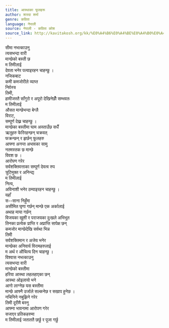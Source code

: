 ```yaml
---
title: आस्थाका फूलहरू
author: शारदा शर्मा
genre: कविता
language: नेपाली
source: नेपाली - कविता कोश
source_link: http://kavitakosh.org/kk/%E0%A4%B6%E0%A4%BE%E0%A4%B0%E0%A4%A6%E0%A4%BE_%E0%A4%B6%E0%A4%B0%E0%A5%8D%E0%A4%AE%E0%A4%BE
---
```


सीमा नभत्काउनु  
त्यसभन्दा वारी  
मान्छेको बस्ती छ  
म तिमीलाई  
देवता भनेर पत्याइरहन चाहन्छु ।  
नजिकबाट  
कमी कमजोरीले व्याप्त  
निर्वस्त्र  
तिमी,  
हामीजस्तै साँगुरो र अपूरो देखिनेछौँ सम्भवतः  
म तिमीलाई  
औसत मान्छेभन्दा बेग्लै  
विराट,  
सम्पूर्ण देख्न चाहन्छु ।  
मान्छेका बस्तीमा घाम अस्ताउँछ सधैँ  
ऋतुहरु फेरिरहन्छन् चक्रवत्  
फक्रन्छन् र झर्छन् फूलहरु  
आफ्ना अनन्त अभावका सामु  
नतमस्तक छ मान्छे  
विवश छ ।  
आरोपण गरेर  
सर्वशक्तिवत्ताका सम्पूर्ण देवत्व रुप  
त्रुटिमुक्त र अनिन्द्य  
म तिमीलाई  
नित्य,  
अविनाशी भनेर ठम्याइरहन चाहन्छु ।  
यहाँ  
स--साना निहुँमा  
असीमित घृणा गर्छन् मान्छे एक अर्कालाई  
अथाह माया गर्छन्  
विजयका खुशी र पराजयका दुःखले अभिभूत  
तिनका प्रत्येक प्राप्ति र अप्राप्ति सापेक्ष छन्  
कमजोर मान्छेदेखि सर्वथा भिन्न  
तिमी  
सर्वशक्तिमान र अजेय भनेर  
मान्छेका अनिवार्य विरामहरुलाई  
म अर्थ र औचित्य दिन चाहन्छु ।  
विश्वास नभत्काउनु  
त्यसभन्दा वारी  
मान्छेको बस्तीमा  
हरिया आस्था लहलहाएका छन्  
आस्था ओइलायो भने  
आगो लाग्नेछ यस बस्तीमा  
मान्छे आफ्नै उर्जाले सल्कनेछ र सखाप हुनेछ ।  
नचिनिने नबुझिने गरेर  
तिमी दूरीमै बस्नु  
आफ्ना भावनामा आरोपण गरेर  
सजाएर प्रतिकहरुमा  
म तिमीलाई जताततै छर्छु र पूजा गर्छु
